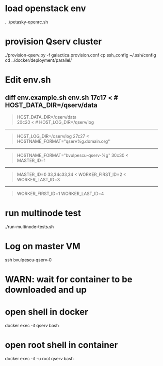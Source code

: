 # load openstack env
. ./petasky-openrc.sh
# provision Qserv cluster
./provision-qserv.py -f galactica.provision.conf
cp ssh_config ~/.ssh/config
cd ../docker/deployment/parallel/
# Edit env.sh
diff env.example.sh env.sh 
17c17
< # HOST_DATA_DIR=/qserv/data               
---
> HOST_DATA_DIR=/qserv/data               
20c20
< # HOST_LOG_DIR=/qserv/log
---
> HOST_LOG_DIR=/qserv/log
27c27
< HOSTNAME_FORMAT="qserv%g.domain.org"
---
> HOSTNAME_FORMAT="bvulpescu-qserv-%g"
30c30
< MASTER_ID=1
---
> MASTER_ID=0
33,34c33,34
< WORKER_FIRST_ID=2
< WORKER_LAST_ID=3
---
> WORKER_FIRST_ID=1
> WORKER_LAST_ID=4

# run multinode test
./run-multinode-tests.sh

# Log on master VM
ssh bvulpescu-qserv-0

# WARN: wait for container to be downloaded and up
# open shell in docker
docker exec -it qserv bash 
# open root shell in container
docker exec -it -u root qserv bash 
